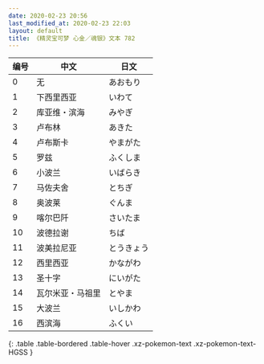 ```yaml
---
date: 2020-02-23 20:56
last_modified_at: 2020-02-23 22:03
layout: default
title: 《精灵宝可梦 心金／魂银》文本 782
---
```

| 编号 | 中文 | 日文 |
| ---- | ---- | ---- |
| 0 | 无 | あおもり |
| 1 | 下西里西亚 | いわて |
| 2 | 库亚维・滨海 | みやぎ |
| 3 | 卢布林 | あきた |
| 4 | 卢布斯卡 | やまがた |
| 5 | 罗兹 | ふくしま |
| 6 | 小波兰 | いばらき |
| 7 | 马佐夫舍 | とちぎ |
| 8 | 奥波莱 | ぐんま |
| 9 | 喀尔巴阡 | さいたま |
| 10 | 波德拉谢 | ちば |
| 11 | 波美拉尼亚 | とうきょう |
| 12 | 西里西亚 | かながわ |
| 13 | 圣十字 | にいがた |
| 14 | 瓦尔米亚・马祖里 | とやま |
| 15 | 大波兰 | いしかわ |
| 16 | 西滨海 | ふくい |
{: .table .table-bordered .table-hover .xz-pokemon-text .xz-pokemon-text-HGSS }